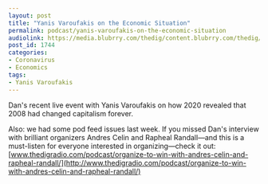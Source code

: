 ```yaml
---
layout: post
title: "Yanis Varoufakis on the Economic Situation"
permalink: podcast/yanis-varoufakis-on-the-economic-situation
audiolink: https://media.blubrry.com/thedig/content.blubrry.com/thedig/The_Dig-EP_269-Varoufakis.mp3
post_id: 1744
categories: 
- Coronavirus
- Economics
tags: 
- Yanis Varoufakis
---
```


Dan's recent live event with Yanis Varoufakis on how 2020 revealed that 2008 had changed capitalism forever.

Also: we had some pod feed issues last week. If you missed Dan's interview with brilliant organizers Andres Celin and Rapheal Randall—and this is a must-listen for everyone interested in organizing—check it out: 
[www.thedigradio.com/podcast/organize-to-win-with-andres-celin-and-rapheal-randall/](http://www.thedigradio.com/podcast/organize-to-win-with-andres-celin-and-rapheal-randall/)
